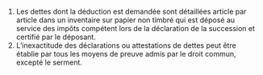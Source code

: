1) Les dettes dont la déduction est demandée sont détaillées article par article dans un inventaire sur papier non timbré qui est déposé au service des impôts compétent lors de la déclaration de la succession et certifié par le déposant.
2) L’inexactitude des déclarations ou attestations de dettes peut être établie par tous
les moyens de preuve admis par le droit commun, excepté le serment.